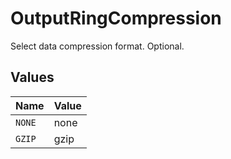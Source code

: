 # OutputRingCompression

Select data compression format. Optional.


## Values

| Name   | Value  |
| ------ | ------ |
| `NONE` | none   |
| `GZIP` | gzip   |